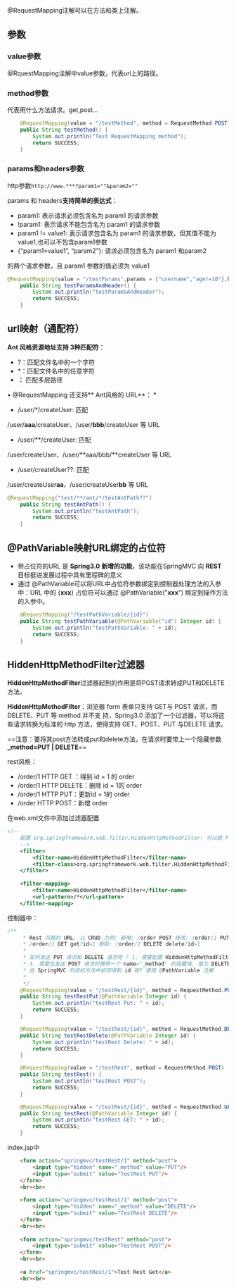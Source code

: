 @RequestMapping注解可以在方法和类上注解。

## 参数

### value参数

@RquestMapping注解中value参数，代表url上的路径。

### method参数

代表用什么方法请求。get,post...

```java
	@RequestMapping(value = "/testMethod", method = RequestMethod.POST)
    public String testMethod() {
        System.out.println("Test RequestMapping method");
        return SUCCESS;
    }
```



### params和headers参数

http参数```http://www.***?param1=""&param2=""```

params 和 headers**支持简单的表达式**： 

- param1: 表示请求必须包含名为 param1 的请求参数
- !param1: 表示请求不能包含名为 param1 的请求参数
- param1 != value1: 表示请求包含名为 param1 的请求参数，但其值不能为 value1,也可以不包含param1参数
- {“param1=value1”, “param2”}: 请求必须包含名为 param1 和param2 

的两个请求参数，且 param1 参数的值必须为 value1

```java
@RequestMapping(value = "/testParams",params = {"username","age!=10"},headers = {"Accept-Language=zh-CN,zh;q=0.9"})
    public String testParamsAndHeader() {
        System.out.println("testParamsAndHeader");
        return SUCCESS;
    }
```

## url映射（通配符）

**Ant 风格资源地址支持 3种匹配符**： 

- ?：匹配文件名中的一个字符
- *：匹配文件名中的任意字符
- **：** 匹配多层路径

• @RequestMapping 还支持** Ant风格的 URL**： *

- /user/*/createUser: 匹配

/user/**aaa**/createUser、/user/**bbb**/createUser 等 URL

- /user/**/createUser: 匹配

/user/createUser、/user/**aaa/bbb/**createUser 等 URL

- /user/createUser??: 匹配

/user/createUser**aa**、/user/createUser**bb** 等 URL

```java
@RequestMapping("test/**/ant/*/testAntPath??")
    public String testAntPath() {
        System.out.println("testAntPath");
        return SUCCESS;
    }
```

## @PathVariable映射URL绑定的占位符

- 带占位符的URL 是 **Spring3.0** **新增的功能**，该功能在SpringMVC 向 **REST** 目标挺进发展过程中具有里程碑的意义 
- 通过 @PathVariable可以将URL中占位符参数绑定到控制器处理方法的入参中：URL 中的 {**xxx**} 占位符可以通过 @PathVariable("**xxx**") 绑定到操作方法的入参中。

```java
	@RequestMapping("/testPathVariable/{id}")
    public String testPathVariable(@PathVariable("id") Integer id) {
        System.out.println("testPathVariable: " + id);
        return SUCCESS;
    }
```



## HiddenHttpMethodFilter过滤器

**HiddenHttpMethodFilter**过滤器起到的作用是将POST请求转成PUT和DELETE方法。

**HiddenHttpMethodFilter**：浏览器 form 表单只支持 GET与 POST 请求，而DELETE、PUT 等 method 并不支 持，Spring3.0 添加了一个过滤器，可以将这些请求转换为标准的 http 方法，使得支持 GET、POST、PUT 与DELETE 请求。

==注意：要将其post方法转成put和delete方法，在请求时要带上一个隐藏参数 **_method=PUT | DELETE**==

rest风格：

- /order/1 HTTP GET ：得到 id = 1 的 order 
- /order/1 HTTP DELETE：删除 id = 1的 order 
- /order/1 HTTP PUT：更新id = 1的 order 
- /order HTTP POST：新增 order



在web.xml文件中添加过滤器配置

```xml
<!-- 
	配置 org.springframework.web.filter.HiddenHttpMethodFilter: 可以把 POST 请求转为 DELETE 或 POST 请求 
	-->
	<filter>
		<filter-name>HiddenHttpMethodFilter</filter-name>
		<filter-class>org.springframework.web.filter.HiddenHttpMethodFilter</filter-class>
	</filter>
	
	<filter-mapping>
		<filter-name>HiddenHttpMethodFilter</filter-name>
		<url-pattern>/*</url-pattern>
	</filter-mapping>
```

控制器中：

```java
/**
	 * Rest 风格的 URL. 以 CRUD 为例: 新增: /order POST 修改: /order/1 PUT update?id=1 获取:
	 * /order/1 GET get?id=1 删除: /order/1 DELETE delete?id=1
	 * 
	 * 如何发送 PUT 请求和 DELETE 请求呢 ? 1. 需要配置 HiddenHttpMethodFilter 2. 需要发送 POST 请求
	 * 3. 需要在发送 POST 请求时携带一个 name="_method" 的隐藏域, 值为 DELETE 或 PUT
	 * 在 SpringMVC 的目标方法中如何得到 id 呢? 使用 @PathVariable 注解
	 * 
	 */
	@RequestMapping(value = "/testRest/{id}", method = RequestMethod.PUT)
	public String testRestPut(@PathVariable Integer id) {
		System.out.println("testRest Put: " + id);
		return SUCCESS;
	}

	@RequestMapping(value = "/testRest/{id}", method = RequestMethod.DELETE)
	public String testRestDelete(@PathVariable Integer id) {
		System.out.println("testRest Delete: " + id);
		return SUCCESS;
	}

	@RequestMapping(value = "/testRest", method = RequestMethod.POST)
	public String testRest() {
		System.out.println("testRest POST");
		return SUCCESS;
	}

	@RequestMapping(value = "/testRest/{id}", method = RequestMethod.GET)
	public String testRest(@PathVariable Integer id) {
		System.out.println("testRest GET: " + id);
		return SUCCESS;
	}
```

index.jsp中

```html
	<form action="springmvc/testRest/1" method="post">
		<input type="hidden" name="_method" value="PUT"/>
		<input type="submit" value="TestRest PUT"/>
	</form>
	<br><br>
	
	<form action="springmvc/testRest/1" method="post">
		<input type="hidden" name="_method" value="DELETE"/>
		<input type="submit" value="TestRest DELETE"/>
	</form>
	<br><br>
	
	<form action="springmvc/testRest" method="post">
		<input type="submit" value="TestRest POST"/>
	</form>
	<br><br>
	
	<a href="springmvc/testRest/1">Test Rest Get</a>
	<br><br>
```





